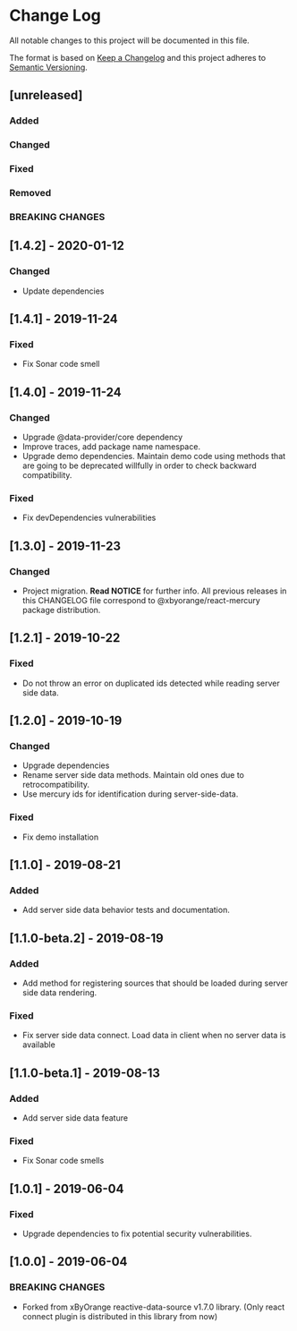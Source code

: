 # Change Log
All notable changes to this project will be documented in this file.

The format is based on [Keep a Changelog](http://keepachangelog.com/)
and this project adheres to [Semantic Versioning](http://semver.org/).

## [unreleased]
### Added
### Changed
### Fixed
### Removed
### BREAKING CHANGES

## [1.4.2] - 2020-01-12
### Changed
- Update dependencies

## [1.4.1] - 2019-11-24
### Fixed
- Fix Sonar code smell

## [1.4.0] - 2019-11-24
### Changed
- Upgrade @data-provider/core dependency
- Improve traces, add package name namespace.
- Upgrade demo dependencies. Maintain demo code using methods that are going to be deprecated willfully in order to check backward compatibility.

### Fixed
- Fix devDependencies vulnerabilities

## [1.3.0] - 2019-11-23
### Changed
- Project migration. __Read NOTICE__ for further info. All previous releases in this CHANGELOG file correspond to @xbyorange/react-mercury package distribution.

## [1.2.1] - 2019-10-22
### Fixed
- Do not throw an error on duplicated ids detected while reading server side data.

## [1.2.0] - 2019-10-19
### Changed
- Upgrade dependencies
- Rename server side data methods. Maintain old ones due to retrocompatibility.
- Use mercury ids for identification during server-side-data.

### Fixed
- Fix demo installation

## [1.1.0] - 2019-08-21
### Added
- Add server side data behavior tests and documentation.

## [1.1.0-beta.2] - 2019-08-19
### Added
- Add method for registering sources that should be loaded during server side data rendering.

### Fixed
- Fix server side data connect. Load data in client when no server data is available

## [1.1.0-beta.1] - 2019-08-13
### Added
- Add server side data feature

### Fixed
- Fix Sonar code smells

## [1.0.1] - 2019-06-04
### Fixed
- Upgrade dependencies to fix potential security vulnerabilities.

## [1.0.0] - 2019-06-04
### BREAKING CHANGES
- Forked from xByOrange reactive-data-source v1.7.0 library. (Only react connect plugin is distributed in this library from now)
